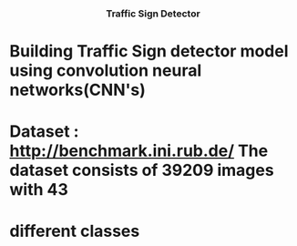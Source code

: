 <h3 align="center">Traffic Sign Detector</h3>

# Building Traffic Sign detector model using convolution neural networks(CNN's)

# Dataset : http://benchmark.ini.rub.de/   The dataset consists of 39209 images with 43 
# different classes
